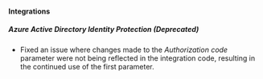 
#### Integrations

##### Azure Active Directory Identity Protection  (Deprecated)

- Fixed an issue where changes made to the *Authorization code* parameter were not being reflected in the integration code, resulting in the continued use of the first parameter.
